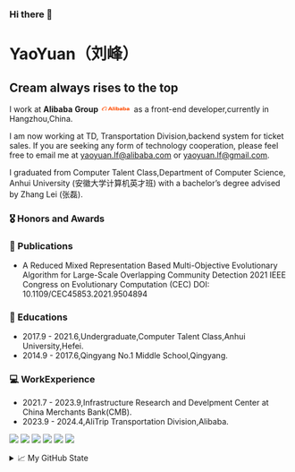 ### Hi there 👋

<!--
**yaoyuanArtemis/yaoyuanArtemis** is a ✨ _special_ ✨ repository because its `README.md` (this file) appears on your GitHub profile.

Here are some ideas to get you started:

- 🔭 I’m currently working on ...
- 🌱 I’m currently learning ...
- 👯 I’m looking to collaborate on ...
- 🤔 I’m looking for help with ...
- 💬 Ask me about ...
- 📫 How to reach me: ...
- 😄 Pronouns: ...
- ⚡ Fun fact: ...
-->
# YaoYuan（刘峰）

## Cream always rises to the top

I work at **Alibaba** **Group** <img src='./images/Xnip2024-05-16_21-45-32 (5).jpg' style='width: 4em;'> as a front-end developer,currently in Hangzhou,China.

I am now working at TD, Transportation Division,backend system for ticket sales. If you are seeking any form of technology cooperation, please feel free to email me at yaoyuan.lf@alibaba.com or yaoyuan.lf@gmail.com.

I graduated from Computer Talent Class,Department of Computer Science, Anhui University (安徽大学计算机英才班) with a bachelor’s degree advised by Zhang Lei (张磊). 


### 🎖 Honors and Awards

### 📝 Publications
 + A Reduced Mixed Representation Based Multi-Objective Evolutionary Algorithm for Large-Scale Overlapping Community Detection 2021 IEEE Congress on Evolutionary Computation (CEC)   DOI: 10.1109/CEC45853.2021.9504894
### 📖 Educations
 + 2017.9 - 2021.6,Undergraduate,Computer Talent Class,Anhui University,Hefei.
 + 2014.9 - 2017.6,Qingyang No.1 Middle School,Qingyang. 

### 💻 WorkExperience
 + 2021.7 - 2023.9,Infrastructure Research and Develpment Center at China Merchants Bank(CMB).
 + 2023.9 - 2024.4,AliTrip Transportation Division,Alibaba.

![](https://img.shields.io/badge/Major-CS-609926?style=flat&logo=ABB%20RobotStudio&logoColor=ffffff)
![](https://img.shields.io/badge/Use-Typescript-0076ab?style=flat&logo=Typescript&logoColor=ffffff)
![](https://img.shields.io/badge/Use-Java-B88D4A?style=flat&logo=Java&logoColor=ffffff)
![](https://img.shields.io/badge/Use-Rust-904744?style=flat&logo=Rust&logoColor=ffffff)
![](https://img.shields.io/badge/Use-Python-97BA3D?style=flat&logo=Python&logoColor=ffffff)
![](https://img.shields.io/badge/OS-Linux-orange?style=flat&logo=Linux&logoColor=ffffff)
<details>
<summary>📈 My GitHub State</summary>

<p align="center"> <img src="https://github-readme-stats.vercel.app/api?username=yaoyuanArtemis&show_icons=true&theme=gotham" alt="yaoyuanArtemis" />

</details>
